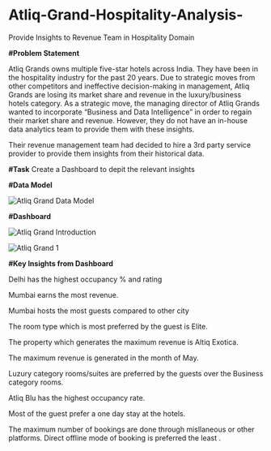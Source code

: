 # Atliq-Grand-Hospitality-Analysis-
Provide Insights to Revenue Team in Hospitality Domain

**#Problem Statement**

Atliq Grands owns multiple five-star hotels across India. They have been in the hospitality industry for the past 20 years. Due to strategic moves from other competitors and ineffective decision-making in management, Atliq Grands are losing its market share and revenue in the luxury/business hotels category. As a strategic move, the managing director of Atliq Grands wanted to incorporate “Business and Data Intelligence” in order to regain their market share and revenue. However, they do not have an in-house data analytics team to provide them with these insights.

Their revenue management team had decided to hire a 3rd party service provider to provide them insights from their historical data.

**#Task**
Create a Dashboard to depit the relevant insights

**#Data Model**

![Atliq Grand Data Model](https://user-images.githubusercontent.com/110961685/204450021-a29a2291-b8cd-408f-b655-7982b3126c4b.PNG)


**#Dashboard**

![Atliq Grand Introduction](https://user-images.githubusercontent.com/110961685/204450241-f26977f6-c9d5-49ca-b8bd-18bd4e9769f1.PNG)


![Atliq Grand 1](https://user-images.githubusercontent.com/110961685/204450360-4cefd63d-5eaf-4a72-b21b-2f9c6852fbc4.PNG)



**#Key Insights from Dashboard**

Delhi has the highest occupancy % and rating

Mumbai earns the most revenue.

Mumbai hosts the most guests compared to other city

The room type which is most preferred by the guest is Elite.

The property which generates the maximum revenue is Altiq Exotica.

The maximum revenue is generated in the month of May.

Luzury category rooms/suites are preferred by the guests over the Business category rooms.

Atliq Blu has the highest occupancy rate.

Most of the guest prefer a one day stay at the hotels.

The maximum number of bookings are done through misllaneous or other platforms. Direct offline mode of booking is preferred the least .

